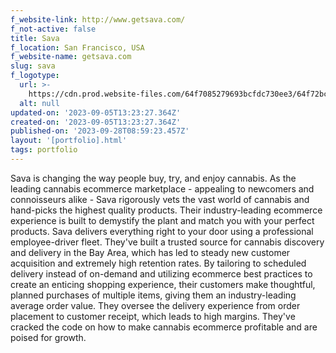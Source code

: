 ```yaml
---
f_website-link: http://www.getsava.com/
f_not-active: false
title: Sava
f_location: San Francisco, USA
f_website-name: getsava.com
slug: sava
f_logotype:
  url: >-
    https://cdn.prod.website-files.com/64f7085279693bcfdc730ee3/64f72bc935a61133b36de7fc_Sava.png
  alt: null
updated-on: '2023-09-05T13:23:27.364Z'
created-on: '2023-09-05T13:23:27.364Z'
published-on: '2023-09-28T08:59:23.457Z'
layout: '[portfolio].html'
tags: portfolio
---
```


Sava is changing the way people buy, try, and enjoy cannabis. As the leading cannabis ecommerce marketplace - appealing to newcomers and connoisseurs alike - Sava rigorously vets the vast world of cannabis and hand-picks the highest quality products. Their industry-leading ecommerce experience is built to demystify the plant and match you with your perfect products. Sava delivers everything right to your door using a professional employee-driver fleet. They've built a trusted source for cannabis discovery and delivery in the Bay Area, which has led to steady new customer acquisition and extremely high retention rates. By tailoring to scheduled delivery instead of on-demand and utilizing ecommerce best practices to create an enticing shopping experience, their customers make thoughtful, planned purchases of multiple items, giving them an industry-leading average order value. They oversee the delivery experience from order placement to customer receipt, which leads to high margins. They've cracked the code on how to make cannabis ecommerce profitable and are poised for growth.  

  

‍
